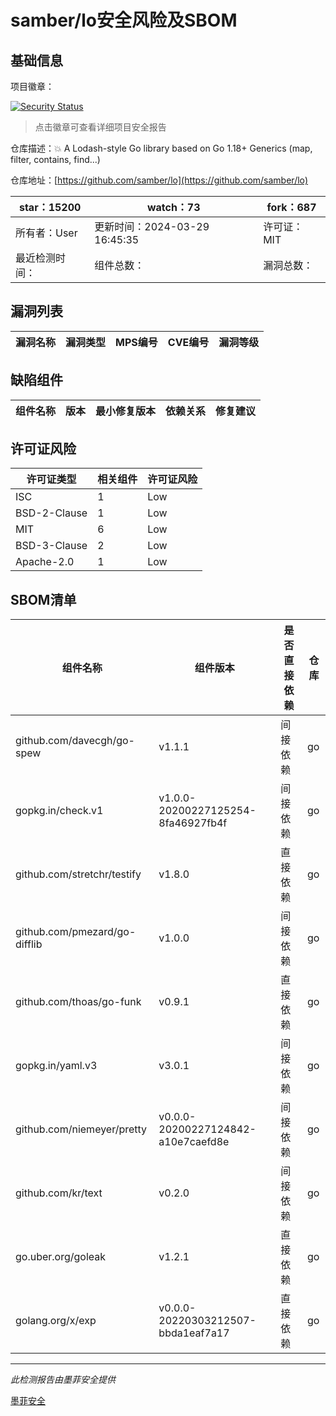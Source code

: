 # samber/lo安全风险及SBOM

## 基础信息

项目徽章：

[![Security Status](https://www.murphysec.com/platform3/v31/badge/1777763006577131520.svg)](https://www.murphysec.com/console/report/1698760474022952960/1777763006577131520)

> 点击徽章可查看详细项目安全报告

仓库描述：💥  A Lodash-style Go library based on Go 1.18+ Generics (map, filter, contains, find...)

仓库地址：[https://github.com/samber/lo](https://github.com/samber/lo)

| star：15200 | watch：73 | fork：687 |
| ----------- | -------------- | ------------ |
| 所有者：User | 更新时间：2024-03-29 16:45:35 | 许可证：MIT |
| 最近检测时间： | 组件总数： | 漏洞总数： |




## 漏洞列表

| 漏洞名称 | 漏洞类型 | MPS编号 | CVE编号 | 漏洞等级 |
| ------- | ------ | ------- | ------ | ----- |





## 缺陷组件

| 组件名称 | 版本 | 最小修复版本 | 依赖关系 | 修复建议 |
| -------- | ---- | ------------ | -------- | -------- |





## 许可证风险

| 许可证类型 | 相关组件 | 许可证风险 |
| ---------- | -------- | ---------- |
|ISC|1|Low|
|BSD-2-Clause|1|Low|
|MIT|6|Low|
|BSD-3-Clause|2|Low|
|Apache-2.0|1|Low|




## SBOM清单

| 组件名称 | 组件版本 | 是否直接依赖 | 仓库 |
| -------- | -------- | ------------ | ---- |
|github.com/davecgh/go-spew|v1.1.1|间接依赖|go|
|gopkg.in/check.v1|v1.0.0-20200227125254-8fa46927fb4f|间接依赖|go|
|github.com/stretchr/testify|v1.8.0|直接依赖|go|
|github.com/pmezard/go-difflib|v1.0.0|间接依赖|go|
|github.com/thoas/go-funk|v0.9.1|直接依赖|go|
|gopkg.in/yaml.v3|v3.0.1|间接依赖|go|
|github.com/niemeyer/pretty|v0.0.0-20200227124842-a10e7caefd8e|间接依赖|go|
|github.com/kr/text|v0.2.0|间接依赖|go|
|go.uber.org/goleak|v1.2.1|直接依赖|go|
|golang.org/x/exp|v0.0.0-20220303212507-bbda1eaf7a17|直接依赖|go|


------

*此检测报告由墨菲安全提供*

[墨菲安全](www.murphysec.com)